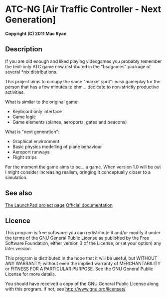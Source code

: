 ATC-NG [Air Traffic Controller - Next Generation]
=================================================
__Copyright (C) 2011 Mac Ryan__


Description
-----------
If you are old enough and liked playing videogames you probably remember the
text-only ATC game now distributed in the "bsdgames" package of several
*nix distributions.

This project aims to occupy the same "market spot": easy gameplay for the
person that has a few minutes to ehm... dedicate to non-strictly productive
activities.

What is similar to the original game:
 - Keyboard only interface
 - Game logic
 - Game elements (planes, aeroports, gates and beacons)

What is "next generation":
 - Graphical environment
 - Basic physics modelling of plane behaviour
 - Aeroport runways
 - Flight strips

For the moment the game aims to be... a game. When version 1.0 will be out I
might consider increasing realism, bringing it conceptually closer to a
simulation.


See also
--------
[The LaunchPad project page][1]
[Official documentation][2]


Licence
-------
This program is free software: you can redistribute it and/or modify
it under the terms of the GNU General Public License as published by
the Free Software Foundation, either version 3 of the License, or
(at your option) any later version.

This program is distributed in the hope that it will be useful,
but WITHOUT ANY WARRANTY; without even the implied warranty of
MERCHANTABILITY or FITNESS FOR A PARTICULAR PURPOSE.  See the
GNU General Public License for more details.

You should have received a copy of the GNU General Public License
along with this program.  If not, see <http://www.gnu.org/licenses/>.

 [1]:https://launchpad.net/atc-ng
 [2]:http://quasipedia.github.com/atc-ng/
